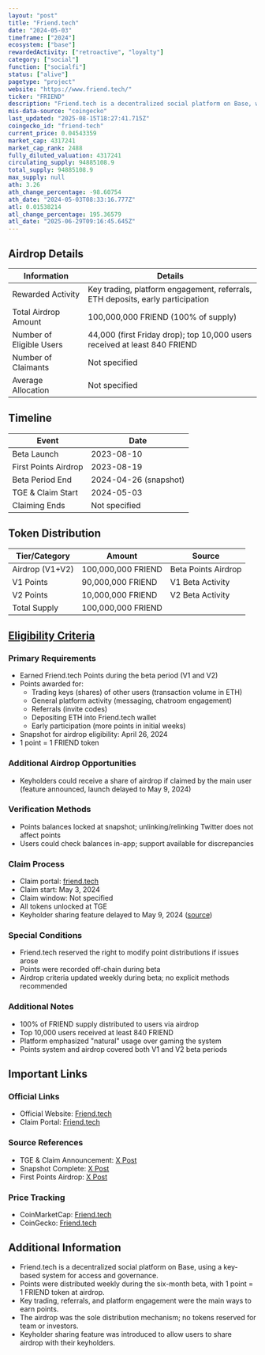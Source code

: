 ```yaml
---
layout: "post"
title: "Friend.tech"
date: "2024-05-03"
timeframe: ["2024"]
ecosystem: ["base"]
rewardedActivity: ["retroactive", "loyalty"]
category: ["social"]
function: ["socialfi"]
status: ["alive"]
pagetype: "project"
website: "https://www.friend.tech/"
ticker: "FRIEND"
description: "Friend.tech is a decentralized social platform on Base, where users buy and sell 'keys' to access private chatrooms and exclusive content, with governance and ownership by the community."
mis-data-source: "coingecko"
last_updated: "2025-08-15T18:27:41.715Z"
coingecko_id: "friend-tech"
current_price: 0.04543359
market_cap: 4317241
market_cap_rank: 2488
fully_diluted_valuation: 4317241
circulating_supply: 94885108.9
total_supply: 94885108.9
max_supply: null
ath: 3.26
ath_change_percentage: -98.60754
ath_date: "2024-05-03T08:33:16.777Z"
atl: 0.01538214
atl_change_percentage: 195.36579
atl_date: "2025-06-29T09:16:45.645Z"
---
```


## Airdrop Details

| Information              | Details                                                      |
| ------------------------ | ------------------------------------------------------------ |
| Rewarded Activity        | Key trading, platform engagement, referrals, ETH deposits, early participation |
| Total Airdrop Amount     | 100,000,000 FRIEND (100% of supply)                          |
| Number of Eligible Users | 44,000 (first Friday drop); top 10,000 users received at least 840 FRIEND |
| Number of Claimants      | Not specified                                                |
| Average Allocation       | Not specified                                                |

## Timeline

| Event               | Date                        |
| ------------------- | --------------------------- |
| Beta Launch         | 2023-08-10                  |
| First Points Airdrop| 2023-08-19                  |
| Beta Period End     | 2024-04-26 (snapshot)       |
| TGE & Claim Start   | 2024-05-03                  |
| Claiming Ends       | Not specified               |

## Token Distribution

| Tier/Category      | Amount                | Source                |
| ------------------ | -------------------- | --------------------- |
| Airdrop (V1+V2)    | 100,000,000 FRIEND   | Beta Points Airdrop   |
| V1 Points          | 90,000,000 FRIEND    | V1 Beta Activity      |
| V2 Points          | 10,000,000 FRIEND    | V2 Beta Activity      |
| Total Supply       | 100,000,000 FRIEND   |                      |

## [Eligibility Criteria](https://x.com/friendtech/status/1783917297523945588)

### Primary Requirements

- Earned Friend.tech Points during the beta period (V1 and V2)
- Points awarded for:
  - Trading keys (shares) of other users (transaction volume in ETH)
  - General platform activity (messaging, chatroom engagement)
  - Referrals (invite codes)
  - Depositing ETH into Friend.tech wallet
  - Early participation (more points in initial weeks)
- Snapshot for airdrop eligibility: April 26, 2024
- 1 point = 1 FRIEND token

### Additional Airdrop Opportunities

- Keyholders could receive a share of airdrop if claimed by the main user (feature announced, launch delayed to May 9, 2024)

### Verification Methods

- Points balances locked at snapshot; unlinking/relinking Twitter does not affect points
- Users could check balances in-app; support available for discrepancies

### Claim Process

- Claim portal: [friend.tech](https://www.friend.tech/)
- Claim start: May 3, 2024
- Claim window: Not specified
- All tokens unlocked at TGE
- Keyholder sharing feature delayed to May 9, 2024 ([source](https://x.com/friendtech/status/1784957439877804037))

### Special Conditions

- Friend.tech reserved the right to modify point distributions if issues arose
- Points were recorded off-chain during beta
- Airdrop criteria updated weekly during beta; no explicit methods recommended

### Additional Notes

- 100% of FRIEND supply distributed to users via airdrop
- Top 10,000 users received at least 840 FRIEND
- Platform emphasized "natural" usage over gaming the system
- Points system and airdrop covered both V1 and V2 beta periods

## Important Links

### Official Links

- Official Website: [Friend.tech](https://www.friend.tech/)
- Claim Portal: [Friend.tech](https://www.friend.tech/)

### Source References

- TGE & Claim Announcement: [X Post](https://x.com/friendtech/status/1784957439877804037)
- Snapshot Complete: [X Post](https://x.com/friendtech/status/1783917297523945588)
- First Points Airdrop: [X Post](https://x.com/friendtech/status/1692671763535323647)

### Price Tracking

- CoinMarketCap: [Friend.tech](https://coinmarketcap.com/currencies/friend-tech/)
- CoinGecko: [Friend.tech](https://www.coingecko.com/en/coins/friend-tech)

## Additional Information

- Friend.tech is a decentralized social platform on Base, using a key-based system for access and governance.
- Points were distributed weekly during the six-month beta, with 1 point = 1 FRIEND token at airdrop.
- Key trading, referrals, and platform engagement were the main ways to earn points.
- The airdrop was the sole distribution mechanism; no tokens reserved for team or investors.
- Keyholder sharing feature was introduced to allow users to share airdrop with their keyholders.